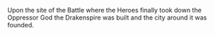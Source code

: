 Upon the site of the Battle where the Heroes finally took down the Oppressor God the Drakenspire was built and the city around it was founded.